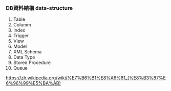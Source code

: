 ### DB資料結構 data-structure ###

1. Table
2. Columm
3. Index
4. Trigger
5. View
6. Model
7. XML Schema
8. Data Type
9. Stored Procedure
10. Queue


https://zh.wikipedia.org/wiki/%E7%B6%B1%E8%A6%81_(%E8%B3%87%E6%96%99%E5%BA%AB)